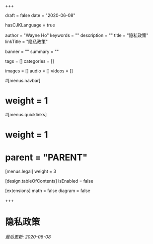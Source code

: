 +++

draft       = false
date        = "2020-06-08"

hasCJKLanguage = true

author      = "Wayne Ho"
keywords    = ""
description = ""
title       = "隐私政策"
linkTitle   = "隐私政策"

banner      = ""
summary     = ""

tags        = []
categories  = []

images      = []
audio       = []
videos      = []

#[menus.navbar]
#    weight = 1
#[menus.quicklinks]
#    weight = 1
#    parent = "PARENT"
[menus.legal]
    weight = 3

[design.tableOfContents]
    isEnabled = false

[extensions]
    math    = false
    diagram = false

+++

# 隐私政策

*最后更新: 2020-06-08*
